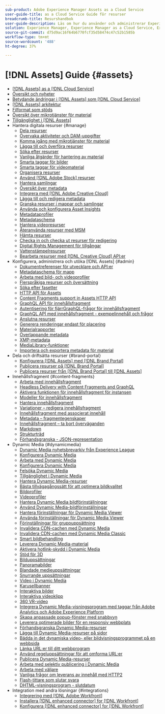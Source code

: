 ```yaml
---
sub-product: Adobe Experience Manager Assets as a Cloud Service
user-guide-title: as a Cloud Service Guide för resurser
breadcrumb-title: Resurshandbok
user-guide-description: Läs om hur du använder och administrerar Experience Manager Assets as a Cloud Service.
solution: Experience Manager, Experience Manager as a Cloud Service, Experience Manager Assets
source-git-commit: d75d9ac16f64b6770fcf35d58474c47c52b1585b
workflow-type: tm+mt
source-wordcount: '488'
ht-degree: 37%

---
```



# [!DNL Assets] Guide {#assets}

+ [[!DNL Assets] as a [!DNL Cloud Service]](/help/assets/home.md)
+ [Översikt och nyheter](overview.md)
+ [Betydande ändringar i [!DNL Assets] som [!DNL Cloud Service]](assets-cloud-changes.md)
+ [[!DNL Assets] arkitektur](architecture.md)
+ [Filformat som stöds](file-format-support.md)
+ [Översikt över mikrotjänster för material](asset-microservices-overview.md)
+ [Tillgänglighet i [!DNL Assets]](accessibility.md)
+ Hantera digitala resurser {#manage}
   + [Dela resurser](share-assets.md)
   + [Övervaka aktiviteter och DAM-uppgifter](assets-activity-history.md)
   + [Komma igång med mikrotjänster för material](asset-microservices-configure-and-use.md)
   + [Lägga till och överföra resurser](add-assets.md)
   + [Söka efter resurser](search-assets.md)
   + [Vanliga åtgärder för hantering av material](manage-digital-assets.md)
   + [Smarta taggar för bilder](smart-tags.md)
   + [Smarta taggar för videomaterial](smart-tags-video-assets.md)
   + [Organisera resurser](organize-assets.md)
   + [Använd [!DNL Adobe Stock] resurser](aem-assets-adobe-stock.md)
   + [Hantera samlingar](manage-collections.md)
   + [Översikt över metadata](manage-metadata.md)
   + [Integrera med [!DNL Adobe Creative Cloud]](aem-cc-integration-best-practices.md)
   + [Lägga till och redigera metadata](meta-edit.md)
   + [Granska resurser i mappar och samlingar](bulk-approval.md)
   + [Använda och konfigurera Asset Insights](assets-insights.md)
   + [Metadataprofiler](metadata-profiles.md)
   + [Metadataschema](metadata-schemas.md)
   + [Hantera videoresurser](manage-video-assets.md)
   + [Återanvända resurser med MSM](reuse-assets-using-msm.md)
   + [Hämta resurser](download-assets-from-aem.md)
   + [Checka in och checka ut resurser för redigering](check-out-and-submit-assets.md)
   + [Digital Rights Management för tillgångar](drm.md)
   + [Vattenstämpelresurser](watermark-assets.md)
   + [Bearbeta resurser med [!DNL Creative Cloud] API:er](cc-api-integration.md)
+ Konfigurera, administrera och utöka [!DNL Assets] {#admin}
   + [Dokumentreferenser för utvecklare och API:er](developer-reference-material-apis.md)
   + [Metadataschema för mapp](folder-metadata-schema.md)
   + [Arbeta med bild- och videoprofiler](/help/assets/dynamic-media/about-image-video-profiles.md)
   + [Flerspråkiga resurser och översättning](translate-assets.md)
   + [Söka efter fasetter](search-facets.md)
   + [HTTP API för Assets](mac-api-assets.md)
   + [Content Fragments support in Assets HTTP API](content-fragments/assets-api-content-fragments.md)
   + [GraphQL API för innehållsfragment](content-fragments/graphql-api-content-fragments.md)
   + [Autentisering för fjärrGraphQL-frågor för innehållsfragment](content-fragments/graphql-authentication-content-fragments.md)
   + [GraphQL API med innehållsfragment - exempelinnehåll och frågor](/help/assets/content-fragments/content-fragments-graphql-samples.md)
   + [Anslutna resurser](use-assets-across-connected-assets-instances.md)
   + [Generera renderingar endast för placering](configure-fpo-renditions.md)
   + [Materialrapporter](asset-reports.md)
   + [Överlappande metadata](cascading-metadata.md)
   + [XMP-metadata](xmp-metadata.md)
   + [MediaLibrary-funktioner](medialibrary.md)
   + [Importera och exportera metadata för material](metadata-import-export.md)
+ Dela och driftsätta resurser {#brand-portal}
   + [Konfigurera [!DNL Assets] med [!DNL Brand Portal]](configure-aem-assets-with-brand-portal.md)
   + [Publicera resurser på [!DNL Brand Portal]](publish-to-brand-portal.md)
   + [Publicera resurser från [!DNL Brand Portal] till [!DNL Assets]](https://experienceleague.adobe.com/docs/experience-manager-brand-portal/using/asset-sourcing-in-brand-portal/brand-portal-asset-sourcing.html)
+ Innehållsfragment {#content-fragments}
   + [Arbeta med innehållsfragment](content-fragments/content-fragments.md)
   + [Headless Delivery with Content Fragments and GraphQL](content-fragments/content-fragments-graphql.md)
   + [Aktivera funktionen för innehållsfragment för instansen](content-fragments/content-fragments-configuration-browser.md)
   + [Modeller för innehållsfragment](content-fragments/content-fragments-models.md)
   + [Hantera innehållsfragment](content-fragments/content-fragments-managing.md)
   + [Variationer – redigera innehållsfragment](content-fragments/content-fragments-variations.md)
   + [Innehållsfragment med associerat innehåll](content-fragments/content-fragments-assoc-content.md)
   + [Metadata – fragmentegenskaper](content-fragments/content-fragments-metadata.md)
   + [Innehållsfragment – ta bort överväganden](content-fragments/content-fragments-delete.md)
   + [Markdown](content-fragments/content-fragments-markdown.md)
   + [Strukturträd](/help/assets/content-fragments/content-fragments-structure-tree.md)
   + [Förhandsgranska - JSON-representation](/help/assets/content-fragments/content-fragments-json-preview.md)
+ Dynamic Media {#dynamicmedia}
   + [Dynamic Media nyhetsbrevarkiv från Experience League](dynamic-media/dynamic-media-newsletter.md)
   + [Konfigurera Dynamic Media](dynamic-media/administering-dynamic-media.md)
   + [Arbeta med Dynamic Media](dynamic-media/dynamic-media.md)
   + [Konfigurera Dynamic Media](dynamic-media/config-dm.md)
   + [Felsöka Dynamic Media](dynamic-media/troubleshoot-dm.md)
   + [Tillgänglighet i Dynamic Media](dynamic-media/accessibility-dm.md)
   + [Hantera Dynamic Media-resurser](dynamic-media/managing-assets.md)
   + [Bästa tillvägagångssätt för att optimera bildkvalitet](dynamic-media/best-practices-for-optimizing-the-quality-of-your-images.md)
   + [Bildprofiler](dynamic-media/image-profiles.md)
   + [Videoprofiler](dynamic-media/video-profiles.md)
   + [Hantera Dynamic Media bildförinställningar](dynamic-media/managing-image-presets.md)
   + [Använd Dynamic Media-bildförinställningar](dynamic-media/image-presets.md)
   + [Hantera förinställningar för Dynamic Media Viewer](dynamic-media/managing-viewer-presets.md)
   + [Använda förinställningar för Dynamic Media Viewer](dynamic-media/viewer-presets.md)
   + [Förinställningar för gruppuppsättning](dynamic-media/batch-set-presets-dm.md)
   + [Invalidera CDN-cachen med Dynamic Media](dynamic-media/invalidate-cdn-cache-dynamic-media.md)
   + [Invalidera CDN-cachen med Dynamic Media Classic](dynamic-media/invalidate-cdn-cache-dm-classic.md)
   + [Smart bildbehandling](dynamic-media/imaging-faq.md)
   + [Leverera Dynamic Media-material](dynamic-media/delivering-dynamic-media-assets.md)
   + [Aktivera hotlink-skydd i Dynamic Media](dynamic-media/hotlink-protection.md)
   + [Stöd för 3D](dynamic-media/assets-3d.md)
   + [Bilduppsättningar](dynamic-media/image-sets.md)
   + [Panoramabilder](dynamic-media/panoramic-images.md)
   + [Blandade medieuppsättningar](dynamic-media/mixed-media-sets.md)
   + [Snurrande uppsättningar](dynamic-media/spin-sets.md)
   + [Video i Dynamic Media](dynamic-media/video.md)
   + [Karusellbanner](dynamic-media/carousel-banners.md)
   + [Interaktiva bilder](dynamic-media/interactive-images.md)
   + [Interaktiva videoklipp](dynamic-media/interactive-videos.md)
   + [360 VR-video](dynamic-media/360-video.md)
   + [Integrera Dynamic Media-visningsprogram med taggar från Adobe Analytics och Adobe Experience Platform](dynamic-media/tags.md)
   + [Skapa anpassade popup-fönster med snabbvyn](dynamic-media/custom-pop-ups.md)
   + [Leverera optimerade bilder för en responsiv webbplats](dynamic-media/responsive-site.md)
   + [Förhandsgranska Dynamic Media-resurser](dynamic-media/previewing-assets.md)
   + [Lägga till Dynamic Media-resurser på sidor](dynamic-media/adding-dynamic-media-assets-to-pages.md)
   + [Bädda in det dynamiska video- eller bildvisningsprogrammet på en webbsida](dynamic-media/embed-code.md)
   + [Länka URL:er till ditt webbprogram](dynamic-media/linking-urls-to-yourwebapplication.md)
   + [Använd regeluppsättningar för att omforma URL:er](dynamic-media/using-rulesets-to-transform-urls.md)
   + [Publicera Dynamic Media-resurser](dynamic-media/publishing-dynamicmedia-assets.md)
   + [Arbeta med selektiv publicering i Dynamic Media](dynamic-media/selective-publishing.md)
   + [Arbeta med väljare](dynamic-media/working-with-selectors.md)
   + [Vanliga frågor om leverans av innehåll med HTTP2](dynamic-media/http2faq.md)
   + [Flash-tittare som slutar svara](dynamic-media/flash-viewers-eol.md)
   + [DHTML-visningsprogram - slutdatum](dynamic-media/dhtml-viewer-endoflifefaqs.md)
+ Integration med andra lösningar {#integrations}
   + [Integrering med [!DNL Adobe Workfront]](workfront-integrations.md)
   + [Installera [!DNL enhanced connector] for [!DNL Workfront]](workfront-connector-install.md)
   + [Konfigurera [!DNL enhanced connector] for [!DNL Workfront]](workfront-connector-configure.md)
